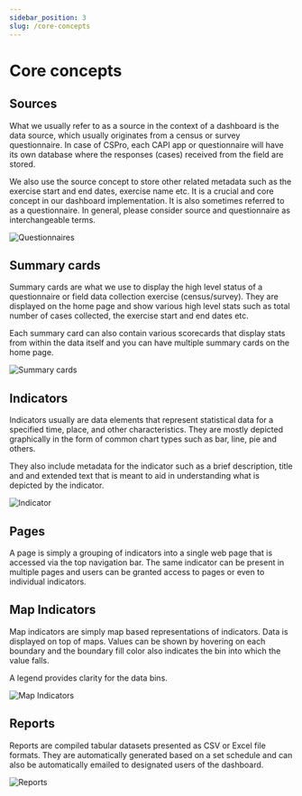```yaml
---
sidebar_position: 3
slug: /core-concepts
---
```


# Core concepts


## Sources
What we usually refer to as a source in the context of a dashboard is the data source, which usually originates from a census or survey questionnaire. In case of CSPro, each CAPI app or questionnaire will have its own database where the responses (cases) received from the field are stored. 

We also use the source concept to store other related metadata such as the exercise start and end dates, exercise name etc. It is a crucial and core concept in our dashboard implementation. It is also sometimes referred to as a questionnaire. In general, please consider source and questionnaire as interchangeable terms.

![Questionnaires](/img/developer/questionnaires.png)

## Summary cards
Summary cards are what we use to display the high level status of a questionnaire or field data collection exercise (census/survey). They are displayed on the home page and show various high level stats such as total number of cases collected, the exercise start and end dates etc.

Each summary card can also contain various scorecards that display stats from within the data itself and you can have multiple summary cards on the home page.

![Summary cards](/img/developer/summary-card.png)

## Indicators
Indicators usually are data elements that represent statistical data for a specified time, place, and other characteristics. They are mostly depicted graphically in the form of common chart types such as bar, line, pie and others.

They also include metadata for the indicator such as a brief description, title and and extended text that is meant to aid in understanding what is depicted by the indicator.

![Indicator](https://via.placeholder.com/728x90.png?text=Indicator)

## Pages
A page is simply a grouping of indicators into a single web page that is accessed via the top navigation bar. The same indicator can be present in multiple pages and users can be granted access to pages or even to individual indicators.

## Map Indicators
Map indicators are simply map based representations of indicators. Data is displayed on top of maps. Values can be shown by hovering on each boundary and the boundary fill color also indicates the bin into which the value falls. 

A legend provides clarity for the data bins.

![Map Indicators](https://via.placeholder.com/728x90.png?text=Map+Indicator)

## Reports
Reports are compiled tabular datasets presented as CSV or Excel file formats. They are automatically generated based on a set schedule and can also be automatically emailed to designated users of the dashboard.

![Reports](/img/developer/reports.png)